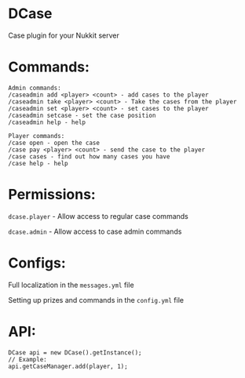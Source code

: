 # DCase
Case plugin for your Nukkit server

# Commands:
```
Admin commands:
/caseadmin add <player> <count> - add cases to the player
/caseadmin take <player> <count> - Take the cases from the player
/caseadmin set <player> <count> - set cases to the player
/caseadmin setcase - set the case position
/caseadmin help - help

Player commands:
/case open - open the case
/case pay <player> <count> - send the case to the player
/case cases - find out how many cases you have
/case help - help
```

# Permissions:
`dcase.player` - Allow access to regular case commands

`dcase.admin` - Allow access to case admin commands

# Configs:
Full localization in the `messages.yml` file

Setting up prizes and commands in the `config.yml` file

# API:
```
DCase api = new DCase().getInstance();
// Example:
api.getCaseManager.add(player, 1);
```
